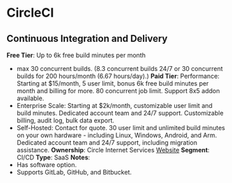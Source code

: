# CircleCI
## Continuous Integration and Delivery
**Free Tier**: Up to 6k free build minutes per month
- max 30 concurrent builds. (8.3 concurrent builds 24/7 or 30 concurrent builds for 200 hours/month (6.67 hours/day).)
**Paid Tier**: 
Performance: Starting at $15/month, 5 user limit, bonus 6k free build minutes per month and billing for more. 80 concurrent job limit. Support 8x5 addon available.
- Enterprise Scale: Starting at $2k/month, customizable user limit and build minutes. Dedicated account team and 24/7 support. Customizable billing, audit log, bulk data export.
- Self-Hosted: Contact for quote. 30 user limit and unlimited build minutes on your own hardware - including Linux, Windows, Android, and Arm. Dedicated account team and 24/7 support, including migration assistance.
**Ownership**: Circle Internet Services
[Website](https://circleci.com/)
**Segment**: CI/CD
**Type**: SaaS
**Notes**: 
- Has software option.
- Supports GitLab, GitHub, and Bitbucket.
